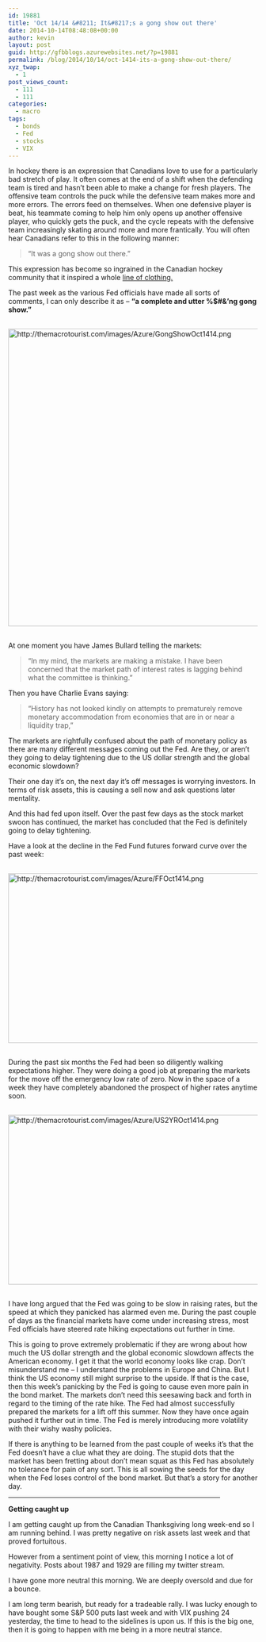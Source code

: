 ```yaml
---
id: 19881
title: 'Oct 14/14 &#8211; It&#8217;s a gong show out there'
date: 2014-10-14T08:48:08+00:00
author: kevin
layout: post
guid: http://gfbblogs.azurewebsites.net/?p=19881
permalink: /blog/2014/10/14/oct-1414-its-a-gong-show-out-there/
xyz_twap:
  - 1
post_views_count:
  - 111
  - 111
categories:
  - macro
tags:
  - bonds
  - Fed
  - stocks
  - VIX
---
```

In hockey there is an expression that Canadians love to use for a particularly bad stretch of play. It often comes at the end of a shift when the defending team is tired and hasn&#8217;t been able to make a change for fresh players. The offensive team controls the puck while the defensive team makes more and more errors. The errors feed on themselves. When one defensive player is beat, his teammate coming to help him only opens up another offensive player, who quickly gets the puck, and the cycle repeats with the defensive team increasingly skating around more and more frantically. You will often hear Canadians refer to this in the following manner:

> &#8220;It was a gong show out there.&#8221;

This expression has become so ingrained in the Canadian hockey community that it inspired a whole [line of clothing.](http://www.gongshowgear.com/us/our-story)

The past week as the various Fed officials have made all sorts of comments, I can only describe it as &#8211; **&#8220;a complete and utter %$#&&#8217;ng gong show.&#8221;**


  <img src="http://themacrotourist.com/images/Azure/GongShowOct1414.png" style="margin:30px auto;display:block;" alt="http://themacrotourist.com/images/Azure/GongShowOct1414.png" width="600" height="600">

At one moment you have James Bullard telling the markets:

> &#8220;In my mind, the markets are making a mistake. I have been concerned that the market path of interest rates is lagging behind what the committee is thinking.&#8221;

Then you have Charlie Evans saying:

> “History has not looked kindly on attempts to prematurely remove monetary accommodation from economies that are in or near a liquidity trap,” 

The markets are rightfully confused about the path of monetary policy as there are many different messages coming out the Fed. Are they, or aren&#8217;t they going to delay tightening due to the US dollar strength and the global economic slowdown?

Their one day it&#8217;s on, the next day it&#8217;s off messages is worrying investors. In terms of risk assets, this is causing a sell now and ask questions later mentality. 

And this had fed upon itself. Over the past few days as the stock market swoon has continued, the market has concluded that the Fed is definitely going to delay tightening.

Have a look at the decline in the Fed Fund futures forward curve over the past week:


  <img src="http://themacrotourist.com/images/Azure/FFOct1414.png" style="margin:30px auto;display:block;" alt="http://themacrotourist.com/images/Azure/FFOct1414.png" width="600" height="342"></p> 

During the past six months the Fed had been so diligently walking expectations higher. They were doing a good job at preparing the markets for the move off the emergency low rate of zero. Now in the space of a week they have completely abandoned the prospect of higher rates anytime soon. 


  <img src="http://themacrotourist.com/images/Azure/US2YROct1414.png" style="margin:30px auto;display:block;" alt="http://themacrotourist.com/images/Azure/US2YROct1414.png" width="600" height="342">

I have long argued that the Fed was going to be slow in raising rates, but the speed at which they panicked has alarmed even me. During the past couple of days as the financial markets have come under increasing stress, most Fed officials have steered rate hiking expectations out further in time.

This is going to prove extremely problematic if they are wrong about how much the US dollar strength and the global economic slowdown affects the American economy. I get it that the world economy looks like crap. Don&#8217;t misunderstand me &#8211; I understand the problems in Europe and China. But I think the US economy still might surprise to the upside. If that is the case, then this week&#8217;s panicking by the Fed is going to cause even more pain in the bond market. The markets don&#8217;t need this seesawing back and forth in regard to the timing of the rate hike. The Fed had almost successfully prepared the markets for a lift off this summer. Now they have once again pushed it further out in time. The Fed is merely introducing more volatility with their wishy washy policies.

If there is anything to be learned from the past couple of weeks it&#8217;s that the Fed doesn&#8217;t have a clue what they are doing. The stupid dots that the market has been fretting about don&#8217;t mean squat as this Fed has absolutely no tolerance for pain of any sort. This is all sowing the seeds for the day when the Fed loses control of the bond market. But that&#8217;s a story for another day.

<hr size="3" width="85%" />

**Getting caught up**

I am getting caught up from the Canadian Thanksgiving long week-end so I am running behind. I was pretty negative on risk assets last week and that proved fortuitous. 

However from a sentiment point of view, this morning I notice a lot of negativity. Posts about 1987 and 1929 are filling my twitter stream. 

I have gone more neutral this morning. We are deeply oversold and due for a bounce. 

I am long term bearish, but ready for a tradeable rally. I was lucky enough to have bought some S&P 500 puts last week and with VIX pushing 24 yesterday, the time to head to the sidelines is upon us. If this is the big one, then it is going to happen with me being in a more neutral stance.
